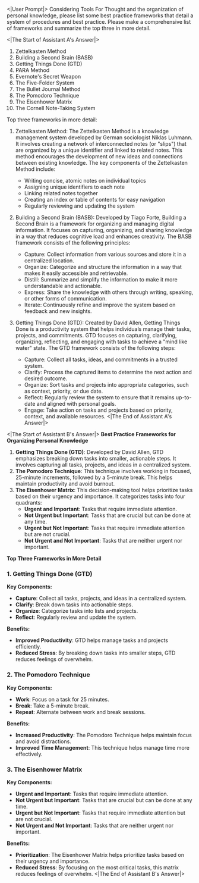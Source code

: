 <|User Prompt|>
Considering Tools For Thought and the organization of personal knowledge, please list some best practice frameworks that detail a system of procedures and best practice.  Please make a comprehensive list of frameworks and summarize the top three in more detail.  

<|The Start of Assistant A's Answer|>
1. Zettelkasten Method
2. Building a Second Brain (BASB)
3. Getting Things Done (GTD)
4. PARA Method
5. Evernote's Secret Weapon
6. The Five-Folder System
7. The Bullet Journal Method
8. The Pomodoro Technique
9. The Eisenhower Matrix
10. The Cornell Note-Taking System

Top three frameworks in more detail:

1. Zettelkasten Method:
The Zettelkasten Method is a knowledge management system developed by German sociologist Niklas Luhmann. It involves creating a network of interconnected notes (or "slips") that are organized by a unique identifier and linked to related notes. This method encourages the development of new ideas and connections between existing knowledge. The key components of the Zettelkasten Method include:
   - Writing concise, atomic notes on individual topics
   - Assigning unique identifiers to each note
   - Linking related notes together
   - Creating an index or table of contents for easy navigation
   - Regularly reviewing and updating the system

2. Building a Second Brain (BASB):
Developed by Tiago Forte, Building a Second Brain is a framework for organizing and managing digital information. It focuses on capturing, organizing, and sharing knowledge in a way that reduces cognitive load and enhances creativity. The BASB framework consists of the following principles:
   - Capture: Collect information from various sources and store it in a centralized location.
   - Organize: Categorize and structure the information in a way that makes it easily accessible and retrievable.
   - Distill: Summarize and simplify the information to make it more understandable and actionable.
   - Express: Share the knowledge with others through writing, speaking, or other forms of communication.
   - Iterate: Continuously refine and improve the system based on feedback and new insights.

3. Getting Things Done (GTD):
Created by David Allen, Getting Things Done is a productivity system that helps individuals manage their tasks, projects, and commitments. GTD focuses on capturing, clarifying, organizing, reflecting, and engaging with tasks to achieve a "mind like water" state. The GTD framework consists of the following steps:
   - Capture: Collect all tasks, ideas, and commitments in a trusted system.
   - Clarify: Process the captured items to determine the next action and desired outcome.
   - Organize: Sort tasks and projects into appropriate categories, such as context, priority, or due date.
   - Reflect: Regularly review the system to ensure that it remains up-to-date and aligned with personal goals.
   - Engage: Take action on tasks and projects based on priority, context, and available resources.
<|The End of Assistant A's Answer|>

<|The Start of Assistant B's Answer|>
**Best Practice Frameworks for Organizing Personal Knowledge**

1.  **Getting Things Done (GTD)**: Developed by David Allen, GTD emphasizes breaking down tasks into smaller, actionable steps. It involves capturing all tasks, projects, and ideas in a centralized system.
2.  **The Pomodoro Technique**: This technique involves working in focused, 25-minute increments, followed by a 5-minute break. This helps maintain productivity and avoid burnout.
3.  **The Eisenhower Matrix**: This decision-making tool helps prioritize tasks based on their urgency and importance. It categorizes tasks into four quadrants:
    *   **Urgent and Important**: Tasks that require immediate attention.
    *   **Not Urgent but Important**: Tasks that are crucial but can be done at any time.
    *   **Urgent but Not Important**: Tasks that require immediate attention but are not crucial.
    *   **Not Urgent and Not Important**: Tasks that are neither urgent nor important.

**Top Three Frameworks in More Detail**

### **1. Getting Things Done (GTD)**

**Key Components:**

*   **Capture**: Collect all tasks, projects, and ideas in a centralized system.
*   **Clarify**: Break down tasks into actionable steps.
*   **Organize**: Categorize tasks into lists and projects.
*   **Reflect**: Regularly review and update the system.

**Benefits:**

*   **Improved Productivity**: GTD helps manage tasks and projects efficiently.
*   **Reduced Stress**: By breaking down tasks into smaller steps, GTD reduces feelings of overwhelm.

### **2. The Pomodoro Technique**

**Key Components:**

*   **Work**: Focus on a task for 25 minutes.
*   **Break**: Take a 5-minute break.
*   **Repeat**: Alternate between work and break sessions.

**Benefits:**

*   **Increased Productivity**: The Pomodoro Technique helps maintain focus and avoid distractions.
*   **Improved Time Management**: This technique helps manage time more effectively.

### **3. The Eisenhower Matrix**

**Key Components:**

*   **Urgent and Important**: Tasks that require immediate attention.
*   **Not Urgent but Important**: Tasks that are crucial but can be done at any time.
*   **Urgent but Not Important**: Tasks that require immediate attention but are not crucial.
*   **Not Urgent and Not Important**: Tasks that are neither urgent nor important.

**Benefits:**

*   **Prioritization**: The Eisenhower Matrix helps prioritize tasks based on their urgency and importance.
*   **Reduced Stress**: By focusing on the most critical tasks, this matrix reduces feelings of overwhelm.
<|The End of Assistant B's Answer|>